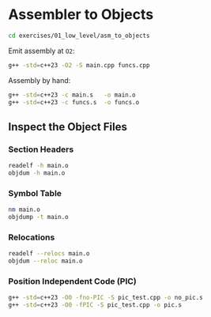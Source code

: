 # Assembler to Objects

```bash
cd exercises/01_low_level/asm_to_objects
```

Emit assembly at `O2`:
```bash
g++ -std=c++23 -O2 -S main.cpp funcs.cpp
```

Assembly by hand:
```bash
g++ -std=c++23 -c main.s   -o main.o
g++ -std=c++23 -c funcs.s  -o funcs.o
```

## Inspect the Object Files

### Section Headers

```bash
readelf -h main.o
objdum -h main.o
```

### Symbol Table

```bash
nm main.o
objdump -t main.o
```

### Relocations

```bash
readelf --relocs main.o
objdum --reloc main.o
```

### Position Independent Code (PIC)

```bash
g++ -std=c++23 -O0 -fno-PIC -S pic_test.cpp -o no_pic.s
g++ -std=c++23 -O0 -fPIC -S pic_test.cpp -o pic.s

```
